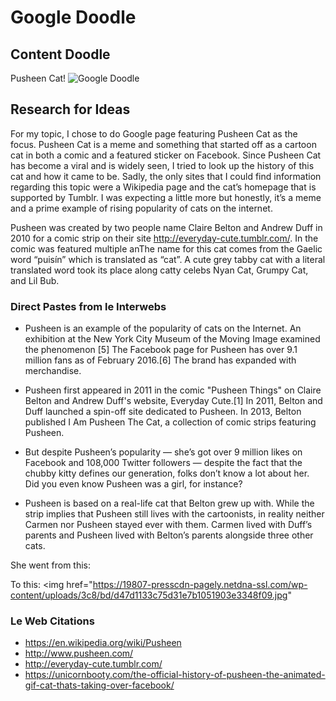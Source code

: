 # Google Doodle


## Content Doodle

Pusheen Cat! 
![Google Doodle](https://olivia-davies.github.io/google-doodle/)

 
## Research for Ideas
  
For my topic, I chose to do Google page featuring Pusheen Cat as the focus. Pusheen Cat is a meme and something that started off as a cartoon cat in both a comic and a featured sticker on Facebook. Since Pusheen Cat has become a viral and is widely seen, I tried to look up the history of this cat and how it came to be. Sadly, the only sites that I could find information regarding this topic were a Wikipedia page and the cat’s homepage that is supported by Tumblr. I was expecting a little more but honestly, it’s a meme and a prime example of rising popularity of cats on the internet. 

Pusheen was created by two people name Claire Belton and Andrew Duff in 2010 for a comic strip on their site http://everyday-cute.tumblr.com/. In the comic was featured multiple anThe name for this cat comes from the Gaelic word “puisín” which is translated as “cat”. A cute grey tabby cat with a literal translated word took its place along catty celebs Nyan Cat, Grumpy Cat, and Lil Bub.

### Direct Pastes from le Interwebs

* Pusheen is an example of the popularity of cats on the Internet. An exhibition at the New York City Museum of the Moving Image examined the phenomenon [5] The Facebook page for Pusheen has over 9.1 million fans as of February 2016.[6] The brand has expanded with merchandise.

* Pusheen first appeared in 2011 in the comic "Pusheen Things" on Claire Belton and Andrew Duff's website, Everyday Cute.[1] In 2011, Belton and Duff launched a spin-off site dedicated to Pusheen. In 2013, Belton published I Am Pusheen The Cat, a collection of comic strips featuring Pusheen.

* But despite Pusheen’s popularity — she’s got over 9 million likes on Facebook and 108,000 Twitter followers — despite the fact that the chubby kitty defines our generation, folks don’t know a lot about her. Did you even know Pusheen was a girl, for instance?

* Pusheen is based on a real-life cat that Belton grew up with. While the strip implies that Pusheen still lives with the cartoonists, in reality neither Carmen nor Pusheen stayed ever with them. Carmen lived with Duff’s parents and Pusheen lived with Belton’s parents alongside three other cats.


She went from this:
<img href="https://cdn.unicornbooty.com/wp-content/uploads/2016/02/19123336/pusheenthingssmall.jpg"></img>

To this:
<img href="https://19807-presscdn-pagely.netdna-ssl.com/wp-content/uploads/3c8/bd/d47d1133c75d31e7b1051903e3348f09.jpg"
></img> 


### Le Web Citations

* https://en.wikipedia.org/wiki/Pusheen
* http://www.pusheen.com/
* http://everyday-cute.tumblr.com/
* https://unicornbooty.com/the-official-history-of-pusheen-the-animated-gif-cat-thats-taking-over-facebook/ 

